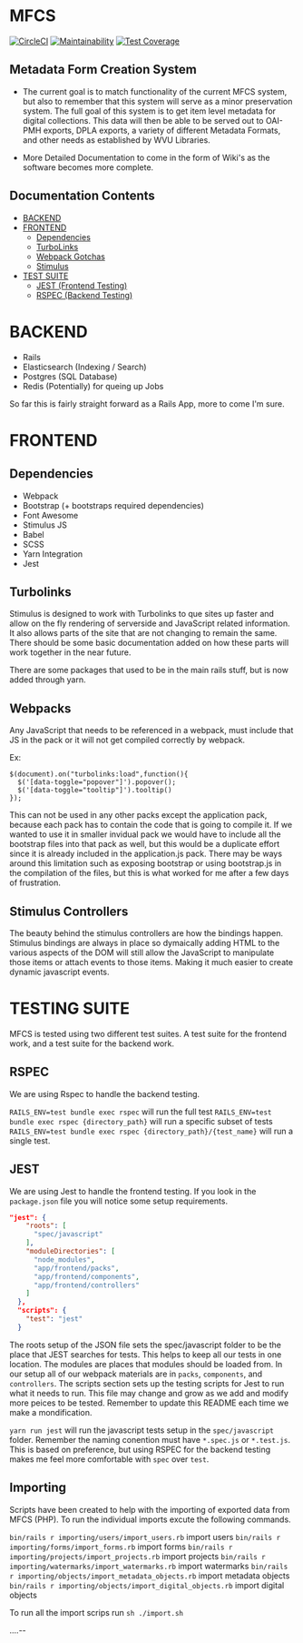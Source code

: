 # MFCS
[![CircleCI](https://circleci.com/gh/wvulibraries/mfcs-ruby.svg?style=svg)](https://circleci.com/gh/wvulibraries/mfcs-ruby)
[![Maintainability](https://api.codeclimate.com/v1/badges/fae0d299e71e41e042dd/maintainability)](https://codeclimate.com/github/wvulibraries/mfcs-ruby/maintainability)
[![Test Coverage](https://api.codeclimate.com/v1/badges/dc9fb3109c8a8ff1301c/test_coverage)](https://codeclimate.com/github/wvulibraries/mfcs-ruby/test_coverage)


## Metadata Form Creation System 
- The current goal is to match functionality of the current MFCS system, but also to remember that this system will serve as a minor preservation system.  The full goal of this system is to get item level metadata for digital collections.  This data will then be able to be served out to OAI-PMH exports, DPLA exports, a variety of different Metadata Formats, and other needs as established by WVU Libraries.

- More Detailed Documentation to come in the form of Wiki's as the software becomes more complete.  

## Documentation Contents
- [BACKEND](#BACKEND)
- [FRONTEND](#FRONTEND)
  - [Dependencies](#dependencies)
  - [TurboLinks](#turbolinks)
  - [Webpack Gotchas](#webpacks)
  - [Stimulus](#stimulus-controllers)
- [TEST SUITE](#TESTING-SUITE)
  - [JEST (Frontend Testing)](#JEST)
  - [RSPEC (Backend Testing)](#RSPEC)

# BACKEND 
  - Rails 
  - Elasticsearch (Indexing / Search)
  - Postgres (SQL Database)
  - Redis (Potentially) for queing up Jobs

So far this is fairly straight forward as a Rails App, more to come I'm sure.

# FRONTEND

## Dependencies
  - Webpack
  - Bootstrap (+ bootstraps required dependencies)
  - Font Awesome 
  - Stimulus JS
  - Babel
  - SCSS
  - Yarn Integration 
  - Jest

## Turbolinks 
Stimulus is designed to work with Turbolinks to que sites up faster and allow on the fly rendering of serverside and JavaScript related information.  It also allows parts of the site that are not changing to remain the same.  There should be some basic documentation added on how these parts will work together in the near future.

There are some packages that used to be in the main rails stuff, but is now added through yarn.  

## Webpacks 
Any JavaScript that needs to be referenced in a webpack, must include that JS in the pack or it will not get compiled correctly by webpack.  

Ex: 
```
$(document).on("turbolinks:load",function(){
  $('[data-toggle="popover"]').popover();
  $('[data-toggle="tooltip"]').tooltip()
});
```

This can not be used in any other packs except the application pack, because each pack has to contain the code that is going to compile it.  If we wanted to use it in smaller invidual pack we would have to include all the bootstrap files into that pack as well, but this would be a duplicate effort since it is already included in the application.js pack.  There may be ways around this limitation such as exposing bootstrap or using bootstrap.js in the compilation of the files, but this is what worked for me after a few days of frustration. 

## Stimulus Controllers 

The beauty behind the stimulus controllers are how the bindings happen.  Stimulus bindings are always in place so dymaically adding HTML to the various aspects of the DOM will still allow the JavaScript to manipulate those items or attach events to those items.  Making it much easier to create dynamic javascript events.

# TESTING SUITE
MFCS is tested using two different test suites.  A test suite for the frontend work, and a test suite for the backend work.  

## RSPEC
We are using Rspec to handle the backend testing.

`RAILS_ENV=test bundle exec rspec` will run the full test
`RAILS_ENV=test bundle exec rspec {directory_path}` will run a specific subset of tests
`RAILS_ENV=test bundle exec rspec {directory_path}/{test_name}` will run a single test.

## JEST
We are using Jest to handle the frontend testing.  If you look in the `package.json` file you will notice some setup requirements. 

```json
"jest": {
    "roots": [
      "spec/javascript"
    ],
    "moduleDirectories": [
      "node_modules",
      "app/frontend/packs", 
      "app/frontend/components", 
      "app/frontend/controllers"
    ]
  }, 
  "scripts": {
    "test": "jest"
  }
  ``` 

  The roots setup of the JSON file sets the spec/javascript folder to be the place that JEST searches for tests.  This helps to keep all our tests in one location.  The modules are places that modules should be loaded from.  In our setup all of our webpack materials are in `packs`, `components`, and `controllers`.  The scripts section sets up the testing scripts for Jest to run what it needs to run.  This file may change and grow as we add and modify more peices to be tested.  Remember to update this README each time we make a mondification.

  `yarn run jest` will run the javascript tests setup in the `spec/javascript` folder.  Remember the naming conention must have `*.spec.js` or `*.test.js`.  This is based on preference, but using RSPEC for the backend testing makes me feel more comfortable with `spec` over `test`. 

  ## Importing
  Scripts have been created to help with the importing of exported data from MFCS (PHP). To run the individual imports excute the following commands.

  `bin/rails r importing/users/import_users.rb` import users
  `bin/rails r importing/forms/import_forms.rb` import forms
  `bin/rails r importing/projects/import_projects.rb` import projects
  `bin/rails r importing/watermarks/import_watermarks.rb` import watermarks
  `bin/rails r importing/objects/import_metadata_objects.rb` import metadata objects
  `bin/rails r importing/objects/import_digital_objects.rb` import digital objects

  To run all the import scrips run `sh ./import.sh`




....--